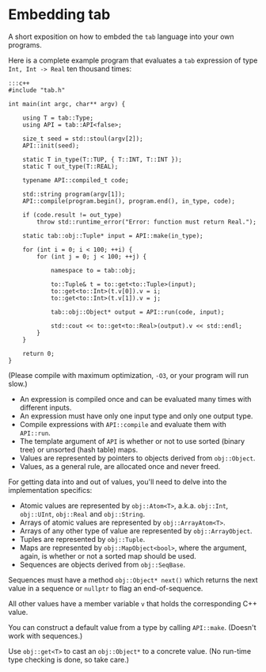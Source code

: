 # Embedding tab #

A short exposition on how to embded the `tab` language into your own programs.

Here is a complete example program that evaluates a `tab` expression of type `Int, Int -> Real` ten thousand times:

    :::c++
    #include "tab.h"
    
    int main(int argc, char** argv) {
    
        using T = tab::Type;
        using API = tab::API<false>;
    
        size_t seed = std::stoul(argv[2]);
        API::init(seed);
    
        static T in_type(T::TUP, { T::INT, T::INT });
        static T out_type(T::REAL);
    
        typename API::compiled_t code;
    
        std::string program(argv[1]);
        API::compile(program.begin(), program.end(), in_type, code);
    
        if (code.result != out_type)
            throw std::runtime_error("Error: function must return Real.");
    
        static tab::obj::Tuple* input = API::make(in_type);
    
        for (int i = 0; i < 100; ++i) {
            for (int j = 0; j < 100; ++j) {

                namespace to = tab::obj;
    
                to::Tuple& t = to::get<to::Tuple>(input);
                to::get<to::Int>(t.v[0]).v = i;
                to::get<to::Int>(t.v[1]).v = j;
    
                tab::obj::Object* output = API::run(code, input);
    
                std::cout << to::get<to::Real>(output).v << std::endl;
            }
        }
    
        return 0;
    }

(Please compile with maximum optimization, `-O3`, or your program will run slow.)

* An expression is compiled once and can be evaluated many times with different inputs.
* An expression must have only one input type and only one output type.
* Compile expressions with `API::compile` and evaluate them with `API::run`.
* The template argument of `API` is whether or not to use sorted (binary tree) or unsorted (hash table) maps.
* Values are represented by pointers to objects derived from `obj::Object`.
* Values, as a general rule, are allocated once and never freed.

For getting data into and out of values, you'll need to delve into the implementation specifics:

* Atomic values are represented by `obj::Atom<T>`, a.k.a. `obj::Int`, `obj::UInt`, `obj::Real` and `obj::String`.
* Arrays of atomic values are represented by `obj::ArrayAtom<T>`.
* Arrays of any other type of value are represented by `obj::ArrayObject`.
* Tuples are represented by `obj::Tuple`.
* Maps are represented by `obj::MapObject<bool>`, where the argument, again, is whether or not a sorted map should be used.
* Sequences are objects derived from `obj::SeqBase`.

Sequences must have a method `obj::Object* next()` which returns the next value in a sequence or `nullptr` to flag an end-of-sequence.

All other values have a member variable `v` that holds the corresponding C++ value.

You can construct a default value from a type by calling `API::make`. (Doesn't work with sequences.)

Use `obj::get<T>` to cast an `obj::Object*` to a concrete value. (No run-time type checking is done, so take care.)

